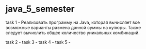 # java_5_semester
task 1 - Реализовать программу на Java, которая вычисляет все возможные варианты размена данной суммы на купюры. Также следует вычислить общее количество уникальных комбинаций.  

task 2 - 
task 3 -
task 4 -
task 5 - 
